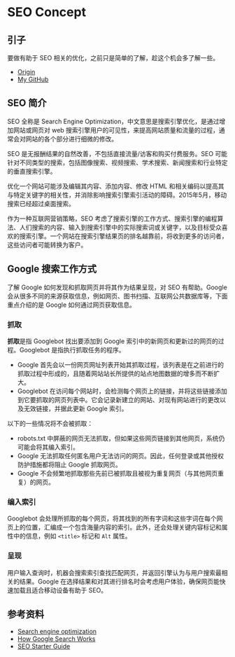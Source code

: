 # SEO Concept
## 引子
要做有助于 SEO 相关的优化，之前只是简单的了解，趁这个机会多了解一些。


- [Origin][url-origin]
- [My GitHub][url-my-github]

## SEO 简介
SEO 全称是 Search Engine Optimization，中文意思是搜索引擎优化，是通过增加网站或网页对 web 搜索引擎用户的可见性，来提高网站质量和流量的过程，通常会对网站的各个部分进行细微的修改。

SEO 是无报酬结果的自然改善，不包括直接流量/访客和购买付费服务。SEO 可能针对不同类型的搜索，包括图像搜索、视频搜索、学术搜索、新闻搜索和行业特定的垂直搜索引擎。

优化一个网站可能涉及编辑其内容、添加内容、修改 HTML 和相关编码以提高其与特定关键字的相关性，并消除影响搜索引擎索引活动的障碍。2015年5月，移动搜索已经超过桌面搜索。

作为一种互联网营销策略，SEO 考虑了搜索引擎的工作方式、搜索引擎的编程算法、人们搜索的内容、输入到搜索引擎中的实际搜索词或关键字，以及目标受众喜欢的搜索引擎。一个网站在搜索引擎结果页的排名越靠前，将收到更多的访问者，这些访问者可能转换为客户。

## Google 搜索工作方式
了解 Google 如何发现和抓取网页并将其作为结果呈现，对 SEO 有帮助。Google 会从很多不同的来源获取信息，例如网页、图书扫描、互联网公共数据库等，下面重点介绍的是 Google 如何通过网页获取信息。
### 抓取
**抓取**是指 Googlebot 找出要添加到 Google 索引中的新网页和更新过的网页的过程。Googlebot 是指执行抓取任务的程序。

- Google 首先会以一份网页网址列表开始其抓取过程，该列表是在之前进行的抓取过程中形成的，且随着网站站长所提供的站点地图数据的增多而不断扩大。
- Googlebot 在访问每个网站时，会检测每个网页上的链接，并将这些链接添加到它要抓取的网页列表中。它会记录新建立的网站、对现有网站进行的更改以及无效链接，并据此更新 Google 索引。

以下的一些情况将不会被抓取：
- robots.txt 中屏蔽的网页无法抓取，但如果这些网页链接到其他网页，系统仍可能会将其编入索引。
- Google 无法抓取任何匿名用户无法访问的网页。因此，任何登录或其他授权防护措施都将阻止 Google 抓取网页。
- Google 不会频繁地抓取那些先前已被抓取且被视为重复网页（与其他网页重复）的网页。

### 编入索引
Googlebot 会处理所抓取的每个网页，将其找到的所有字词和这些字词在每个网页上的位置，汇编成一个包含海量内容的索引。此外，还会处理关键内容标记和属性中的信息，例如 `<title>` 标记和 `Alt` 属性。

### 呈现
用户输入查询时，机器会搜索索引查找匹配网页，并返回引擎认为与用户搜索最相关的结果。Google 在选择结果和对其进行排名时会考虑用户体验，确保网页能快速加载且适合移动设备有助于 SEO。


## 参考资料
- [Search engine optimization][url-wiki-seo]
- [How Google Search Works][url-docs-google-work]
- [SEO Starter Guide][url-docs-google-seo]


[url-base]:https://xxholic.github.io/segment


[url-wiki-seo]:https://en.wikipedia.org/wiki/Search_engine_optimization
[url-docs-google-work]:https://support.google.com/webmasters/answer/70897
[url-docs-google-seo]:https://support.google.com/webmasters/answer/7451184?hl=en




[url-origin]:https://github.com/XXHolic/segment/issues/60
[url-my-github]:https://github.com/XXHolic